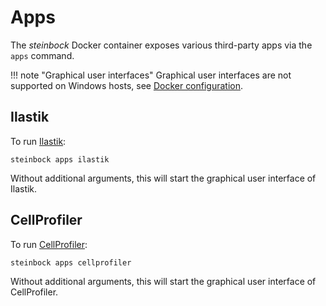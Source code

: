 # Apps

The *steinbock* Docker container exposes various third-party apps via the `apps` command.

!!! note "Graphical user interfaces"
    Graphical user interfaces are not supported on Windows hosts, see [Docker configuration](../install-docker.md#windows).

## Ilastik

To run [Ilastik](https://www.ilastik.org):

    steinbock apps ilastik

Without additional arguments, this will start the graphical user interface of Ilastik.

## CellProfiler

To run [CellProfiler](https://cellprofiler.org):

    steinbock apps cellprofiler

Without additional arguments, this will start the graphical user interface of CellProfiler.
